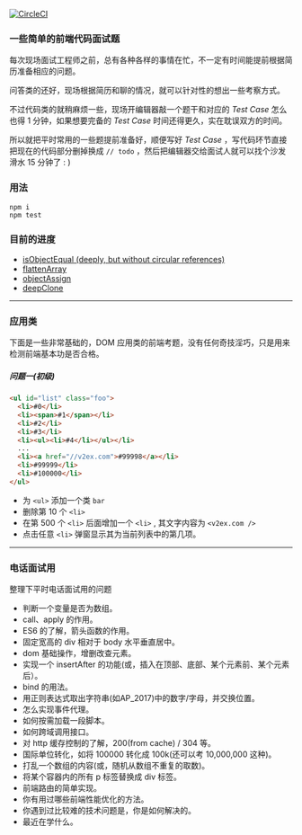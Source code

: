 [![CircleCI](https://circleci.com/gh/ppq1991/simple-code-questions.svg?style=svg)](https://circleci.com/gh/ppq1991/simple-code-questions)

### 一些简单的前端代码面试题

每次现场面试工程师之前，总有各种各样的事情在忙，不一定有时间能提前根据简历准备相应的问题。

问答类的还好，现场根据简历和聊的情况，就可以针对性的想出一些考察方式。

不过代码类的就稍麻烦一些，现场开编辑器敲一个题干和对应的 *Test Case* 怎么也得 1 分钟，如果想要完备的 *Test Case* 时间还得更久，实在耽误双方的时间。

所以就把平时常用的一些题提前准备好，顺便写好 *Test Case* ，写代码环节直接把现在的代码部分删掉换成 ```// todo``` ，然后把编辑器交给面试人就可以找个沙发滑水 15 分钟了 : )

### 用法

```
npm i
npm test
```

### 目前的进度

* [isObjectEqual (deeply, but without circular references)](question-isObjectEqual.js)
* [flattenArray](question-flattenArray.js)
* [objectAssign](question-objectAssign.js)
* [deepClone](question-deepClone.js)

---

### 应用类

下面是一些非常基础的，DOM 应用类的前端考题，没有任何奇技淫巧，只是用来检测前端基本功是否合格。

##### 问题一(初级)

```html
<ul id="list" class="foo">
  <li>#0</li>
  <li><span>#1</span></li>
  <li>#2</li>
  <li>#3</li>
  <li><ul><li>#4</li></ul></li>
  ...
  <li><a href="//v2ex.com">#99998</a></li>
  <li>#99999</li>
  <li>#100000</li>
</ul>
```

* 为 `<ul>` 添加一个类 `bar`
* 删除第 10 个 `<li>`
* 在第 500 个 `<li>` 后面增加一个 `<li>` , 其文字内容为 `<v2ex.com />`
* 点击任意 `<li>` 弹窗显示其为当前列表中的第几项。

---

### 电话面试用

整理下平时电话面试用的问题

* 判断一个变量是否为数组。
* call、apply 的作用。
* ES6 的了解，箭头函数的作用。
* 固定宽高的 div 相对于 body 水平垂直居中。
* dom 基础操作，增删改查元素。
* 实现一个 insertAfter 的功能(或，插入在顶部、底部、某个元素前、某个元素后）。
* bind 的用法。
* 用正则表达式取出字符串(如AP_2017)中的数字/字母，并交换位置。
* 怎么实现事件代理。
* 如何按需加载一段脚本。
* 如何跨域调用接口。
* 对 http 缓存控制的了解，200(from cache) / 304 等。
* 国际单位转化，如将 100000 转化成 100k(还可以考 10,000,000 这种)。
* 打乱一个数组的内容(或，随机从数组不重复的取数)。
* 将某个容器内的所有 p 标签替换成 div 标签。
* 前端路由的简单实现。
* 你有用过哪些前端性能优化的方法。
* 你遇到过比较难的技术问题是，你是如何解决的。
* 最近在学什么。
